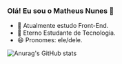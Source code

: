 ### Olá! Eu sou o Matheus Nunes 👋

- 🔭 Atualmente estudo Front-End.
- 🌱 Eterno Estudante de Tecnologia.
- 😄 Pronomes: ele/dele.

![Anurag's GitHub stats](https://github-readme-stats.vercel.app/api?username=anuraghazra&show_icons=true&theme=merko)
